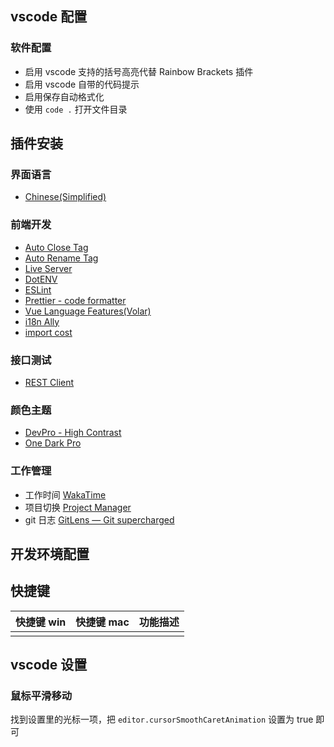 ## vscode 配置

### 软件配置

- 启用 vscode 支持的括号高亮代替 Rainbow Brackets 插件
- 启用 vscode 自带的代码提示
- 启用保存自动格式化
- 使用 `code .` 打开文件目录

## 插件安装

### 界面语言

- [Chinese(Simplified)](https://marketplace.visualstudio.com/items?itemName=MS-CEINTL.vscode-language-pack-zh-hans)

### 前端开发

- [Auto Close Tag](https://marketplace.visualstudio.com/items?itemName=formulahendry.auto-close-tag)
- [Auto Rename Tag](https://marketplace.visualstudio.com/items?itemName=formulahendry.auto-rename-tag)
- [Live Server](https://marketplace.visualstudio.com/items?itemName=ritwickdey.LiveServer)
- [DotENV](https://marketplace.visualstudio.com/items?itemName=mikestead.dotenv)
- [ESLint](https://marketplace.visualstudio.com/items?itemName=dbaeumer.vscode-eslint)
- [Prettier - code formatter](https://marketplace.visualstudio.com/items?itemName=esbenp.prettier-vscode)
- [Vue Language Features(Volar)](https://marketplace.visualstudio.com/items?itemName=johnsoncodehk.volar)
- [i18n Ally](https://marketplace.visualstudio.com/items?itemName=Lokalise.i18n-ally)
- [import cost](https://marketplace.visualstudio.com/items?itemName=wix.vscode-import-cost)

### 接口测试

- [REST Client](https://marketplace.visualstudio.com/items?itemName=humao.rest-client)

### 颜色主题

- [DevPro - High Contrast](https://marketplace.visualstudio.com/items?itemName=koprodev.theme-devpro-hc)
- [One Dark Pro](https://marketplace.visualstudio.com/items?itemName=zhuangtongfa.Material-theme)

### 工作管理

- 工作时间 [WakaTime](https://marketplace.visualstudio.com/items?itemName=WakaTime.vscode-wakatime)
- 项目切换 [Project Manager](https://marketplace.visualstudio.com/items?itemName=alefragnani.project-manager)
- git 日志 [GitLens — Git supercharged](https://marketplace.visualstudio.com/items?itemName=eamodio.gitlens)

## 开发环境配置

## 快捷键

| 快捷键 win | 快捷键 mac | 功能描述 |
| :--------- | :--------- | :------- |
|            |            |          |

## vscode 设置

### 鼠标平滑移动

找到设置里的光标一项，把 `editor.cursorSmoothCaretAnimation` 设置为 true 即可
